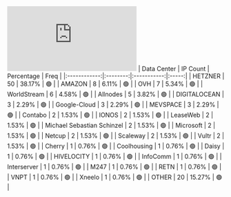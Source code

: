 ![Diagramm](https://github.com/111STAVR111/props/blob/main/Celestia/Testnet/Decentralization/1/README.md)
| Data Center | IP Count | Percentage | Freq |
|:------------:|:--------:|:-----------:|:-----:|
| HETZNER | 50 | 38.17% | 🟢 |
| AMAZON | 8 | 6.11% | 🟢 |
| OVH | 7 | 5.34% | 🟢 |
| WorldStream | 6 | 4.58% | 🟢 |
| Allnodes | 5 | 3.82% | 🟢 |
| DIGITALOCEAN | 3 | 2.29% | 🟢 |
| Google-Cloud | 3 | 2.29% | 🟢 |
| MEVSPACE | 3 | 2.29% | 🟢 |
| Contabo | 2 | 1.53% | 🟢 |
| IONOS | 2 | 1.53% | 🟢 |
| LeaseWeb | 2 | 1.53% | 🟢 |
| Michael Sebastian Schinzel | 2 | 1.53% | 🟢 |
| Microsoft | 2 | 1.53% | 🟢 |
| Netcup | 2 | 1.53% | 🟢 |
| Scaleway | 2 | 1.53% | 🟢 |
| Vultr | 2 | 1.53% | 🟢 |
| Cherry | 1 | 0.76% | 🟢 |
| Coolhousing | 1 | 0.76% | 🟢 |
| Daisy | 1 | 0.76% | 🟢 |
| HIVELOCITY | 1 | 0.76% | 🟢 |
| InfoComm | 1 | 0.76% | 🟢 |
| Interserver | 1 | 0.76% | 🟢 |
| M247 | 1 | 0.76% | 🟢 |
| RETN | 1 | 0.76% | 🟢 |
| VNPT | 1 | 0.76% | 🟢 |
| Xneelo | 1 | 0.76% | 🟢 |
| OTHER | 20 | 15.27% | 🟢 |